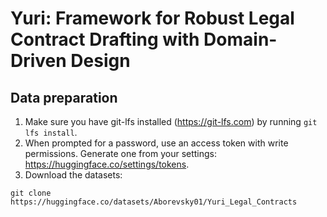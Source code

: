 # Yuri: Framework for Robust Legal Contract Drafting with Domain-Driven Design

## Data preparation
1. Make sure you have git-lfs installed (https://git-lfs.com) by running `git lfs install`.
2. When prompted for a password, use an access token with write permissions. Generate one from your settings: https://huggingface.co/settings/tokens.
3. Download the datasets:
```shell
git clone https://huggingface.co/datasets/Aborevsky01/Yuri_Legal_Contracts
```
